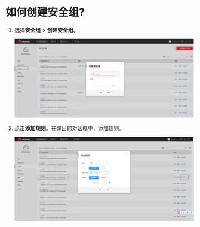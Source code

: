 # 如何创建安全组?<a name="ZH-CN_TOPIC_0070637163"></a>

1.  选择**安全组** \> **创建安全组。**

    ![](figures/zh-cn_image_0078081157.png)

2.  点击**添加规则**。在弹出的对话框中，添加规则。

    ![](figures/zh-cn_image_0078081158.png)


